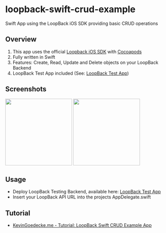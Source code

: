 # loopback-swift-crud-example
Swift App using the LoopBack iOS SDK providing basic CRUD operations

## Overview
1. This app uses the official [Loopback iOS SDK](https://github.com/strongloop/loopback-sdk-ios) with [Cocoapods](https://cocoapods.org/)
2. Fully written in Swift
3. Features: Create, Read, Update and Delete objects on your LoopBack Backend
4. LoopBack Test App included (See: [LoopBack Test App](https://github.com/kgoedecke/loopback-swift-crud-example/tree/master/loopback-swift-crud-example-tests/server))

## Screenshots
<img src="https://cloud.githubusercontent.com/assets/5519740/12044549/93e4dd12-ae93-11e5-8d68-b6fcb8feaf7b.jpg" width="210">
<img src="https://cloud.githubusercontent.com/assets/5519740/12044551/97ba28a2-ae93-11e5-9139-fe1ae5ff5c9b.jpg" width="210">

## Usage
- Deploy LoopBack Testing Backend, available here: [LoopBack Test App](https://github.com/kgoedecke/loopback-swift-crud-example/tree/master/loopback-swift-crud-example-tests/server)
- Insert your LoopBack API URL into the projects AppDelegate.swift

## Tutorial
- [KevinGoedecke.me - Tutorial: LoopBack Swift CRUD Example App](http://kevingoedecke.me/2015/12/29/loopback-swift-example-crud-app/)
